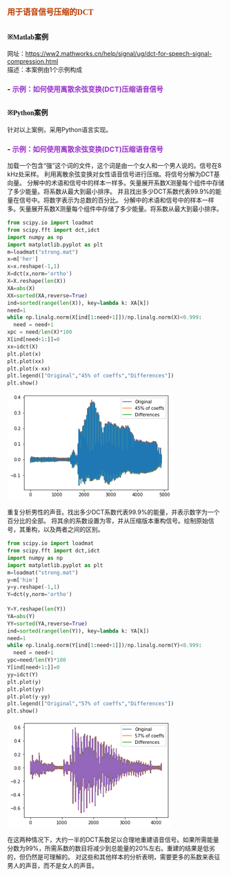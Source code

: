 # **<font size=4 color=#BB3D00 face=微软雅黑>用于语音信号压缩的DCT</font>**

## **<font size=3  face=微软雅黑>※Matlab案例</font>** 

网址：https://ww2.mathworks.cn/help/signal/ug/dct-for-speech-signal-compression.html       
描述：本案例由1个示例构成
### - <font color=DarkOrChid size=3>示例：如何使用离散余弦变换(DCT)压缩语音信号</font>

## **<font size=3 face=微软雅黑>※Python案例</font>**

针对以上案例，采用Python语言实现。

### - <font color=DarkOrChid size=3>示例：如何使用离散余弦变换(DCT)压缩语音信号</font>

加载一个包含“强”这个词的文件，这个词是由一个女人和一个男人说的。信号在8 kHz处采样。
利用离散余弦变换对女性语音信号进行压缩。将信号分解为DCT基向量。
分解中的术语和信号中的样本一样多。矢量展开系数X测量每个组件中存储了多少能量。将系数从最大到最小排序。
并且找出多少DCT系数代表99.9%的能量在信号中。将数字表示为总数的百分比。
分解中的术语和信号中的样本一样多。矢量展开系数X测量每个组件中存储了多少能量。将系数从最大到最小排序。


```python
from scipy.io import loadmat
from scipy.fft import dct,idct
import numpy as np
import matplotlib.pyplot as plt
m=loadmat("strong.mat")
x=m['her']
x=x.reshape(-1,1)
X=dct(x,norm='ortho')
X=X.reshape(len(X))
XA=abs(X)
XX=sorted(XA,reverse=True)
ind=sorted(range(len(X)), key=lambda k: XA[k])
need=1
while np.linalg.norm(X[ind[1:need+1]])/np.linalg.norm(X)<0.999:
  need = need+1
xpc = need/len(X)*100
X[ind[need+1:]]=0
xx=idct(X)
plt.plot(x)
plt.plot(xx)
plt.plot(x-xx)
plt.legend(["Original","45% of coeffs","Differences"])
plt.show()
```


    
![png](%E7%94%A8%E4%BA%8E%E8%AF%AD%E9%9F%B3%E4%BF%A1%E5%8F%B7%E5%8E%8B%E7%BC%A9%E7%9A%84DCT_files/%E7%94%A8%E4%BA%8E%E8%AF%AD%E9%9F%B3%E4%BF%A1%E5%8F%B7%E5%8E%8B%E7%BC%A9%E7%9A%84DCT_7_0.png)
    


重复分析男性的声音。找出多少DCT系数代表99.9%的能量，并表示数字为一个百分比的全部。
将其余的系数设置为零，并从压缩版本重构信号。绘制原始信号，其重构，以及两者之间的区别。


```python
from scipy.io import loadmat
from scipy.fft import dct,idct
import numpy as np
import matplotlib.pyplot as plt
m=loadmat("strong.mat")
y=m['him']
y=y.reshape(-1,1)
Y=dct(y,norm='ortho')

Y=Y.reshape(len(Y))
YA=abs(Y)
YY=sorted(YA,reverse=True)
ind=sorted(range(len(Y)), key=lambda k: YA[k])
need=1
while np.linalg.norm(Y[ind[1:need+1]])/np.linalg.norm(Y)<0.999:
  need = need+1
ypc=need/len(Y)*100
Y[ind[need+1:]]=0
yy=idct(Y)
plt.plot(y)
plt.plot(yy)
plt.plot(y-yy)
plt.legend(["Original","57% of coeffs","Differences"])
plt.show()
```


    
![png](%E7%94%A8%E4%BA%8E%E8%AF%AD%E9%9F%B3%E4%BF%A1%E5%8F%B7%E5%8E%8B%E7%BC%A9%E7%9A%84DCT_files/%E7%94%A8%E4%BA%8E%E8%AF%AD%E9%9F%B3%E4%BF%A1%E5%8F%B7%E5%8E%8B%E7%BC%A9%E7%9A%84DCT_9_0.png)
    


在这两种情况下，大约一半的DCT系数足以合理地重建语音信号。如果所需能量分数为99%，所需系数的数目将减少到总能量的20%左右。重建的结果是低劣的，但仍然是可理解的。
对这些和其他样本的分析表明，需要更多的系数来表征男人的声音，而不是女人的声音。
